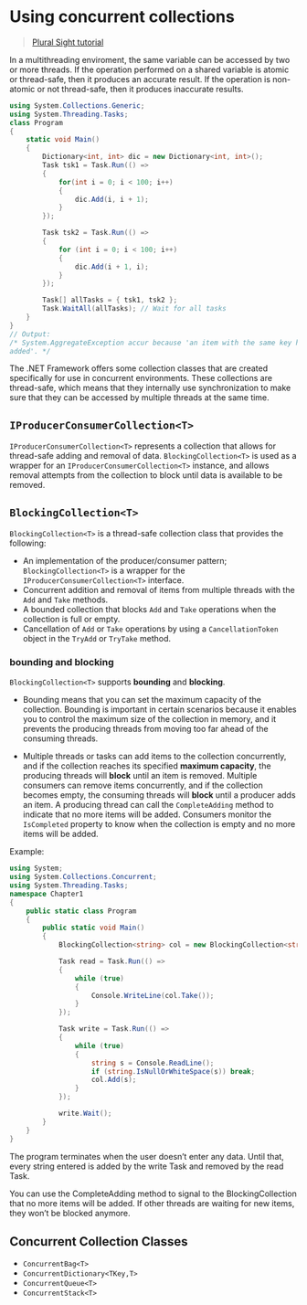 # Using concurrent collections

> [Plural Sight tutorial](https://app.pluralsight.com/player?name=csharp-concurrent-collections-m1&mode=live&clip=0&course=csharp-concurrent-collections&author=simon-robinson)

In a multithreading enviroment, the same variable can be accessed by two or more threads. If the operation performed on a shared variable is atomic or thread-safe, then it produces an accurate result. If the operation is non-atomic or not thread-safe, then it produces inaccurate results.

```csharp
using System.Collections.Generic;
using System.Threading.Tasks;
class Program
{
    static void Main()
    {
        Dictionary<int, int> dic = new Dictionary<int, int>();
        Task tsk1 = Task.Run(() =>
        {
            for(int i = 0; i < 100; i++)
            {
                dic.Add(i, i + 1);
            }
        });

        Task tsk2 = Task.Run(() =>
        {
            for (int i = 0; i < 100; i++)
            {
                dic.Add(i + 1, i);
            }
        });

        Task[] allTasks = { tsk1, tsk2 };
        Task.WaitAll(allTasks); // Wait for all tasks
    }
}
// Output:
/* System.AggregateException accur because 'an item with the same key has already been
added'. */
```

The .NET Framework offers some collection classes that are created specifically for use in concurrent environments. These collections are thread-safe, which means that they internally use synchronization to make sure that they can be accessed by multiple threads at the same time.

## `IProducerConsumerCollection<T>`

`IProducerConsumerCollection<T>` represents a collection that allows for thread-safe adding and removal of data. `BlockingCollection<T>` is used as a wrapper for an `IProducerConsumerCollection<T>` instance, and allows removal attempts from the collection to block until data is available to be removed.

## `BlockingCollection<T>`

`BlockingCollection<T>` is a thread-safe collection class that provides the following:

- An implementation of the producer/consumer pattern; `BlockingCollection<T>` is a wrapper for the `IProducerConsumerCollection<T>` interface.
- Concurrent addition and removal of items from multiple threads with the `Add` and `Take` methods.
- A bounded collection that blocks `Add` and `Take` operations when the collection is full or empty.
- Cancellation of `Add` or `Take` operations by using a `CancellationToken` object in the `TryAdd` or `TryTake` method.

### bounding and blocking

`BlockingCollection<T>` supports **bounding** and **blocking**.

- Bounding means that you can set the maximum capacity of the collection. Bounding is important in certain scenarios because it enables you to control the maximum size of the collection in memory, and it prevents the producing threads from moving too far ahead of the consuming threads.

- Multiple threads or tasks can add items to the collection concurrently, and if the collection reaches its specified **maximum capacity**, the producing threads will **block** until an item is removed. Multiple consumers can remove items concurrently, and if the collection becomes empty, the consuming threads will **block** until a producer adds an item. A producing thread can call the `CompleteAdding` method to indicate that no more items will be added. Consumers monitor the `IsCompleted` property to know when the collection is empty and no more items will be added.

Example:

```csharp
using System;
using System.Collections.Concurrent;
using System.Threading.Tasks;
namespace Chapter1
{
    public static class Program
    {
        public static void Main()
        {
            BlockingCollection<string> col = new BlockingCollection<string>();

            Task read = Task.Run(() =>
            {
                while (true)
                {
                    Console.WriteLine(col.Take());
                }
            });

            Task write = Task.Run(() =>
            {
                while (true)
                {
                    string s = Console.ReadLine();
                    if (string.IsNullOrWhiteSpace(s)) break;
                    col.Add(s);
                }
            });

            write.Wait();
        }
    }
}
```

The program terminates when the user doesn’t enter any data. Until that, every string entered is added by the write Task and removed by the read Task.

You can use the CompleteAdding method to signal to the BlockingCollection that no more items will be added. If other threads are waiting for new items, they won’t be blocked anymore.

## Concurrent Collection Classes

- `ConcurrentBag<T>`
- `ConcurrentDictionary<TKey,T>`
- `ConcurrentQueue<T>`
- `ConcurrentStack<T>`
